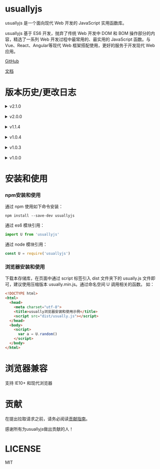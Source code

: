 # usuallyjs

usuallyjs 是一个面向现代 Web 开发的 JavaScript 实用函数库。

usuallyjs 基于 ES6 开发，抛弃了传统 Web 开发中 DOM 和 BOM 操作部分的内容，精选了一系列 Web 开发过程中最常用的、最实用的 JavaScript 函数。与 Vue、React、Angular等现代 Web 框架搭配使用，更好的服务于开发现代 Web 应用。

[GitHub](https://github.com/JofunLiang/usuallyjs)

[文档](https://jofunliang.github.io/usuallyjs/)

# 版本历史/更改日志

<details>
<summary>v2.1.0</summary><br />
1、更新时间：2019-03-09<br />

2、更新内容：<br />

（1）、修复2.0.0版本引入问题<br />
（2）、不再支持IE9浏览器<br />
</details>
<br />
<details>
<summary>v2.0.0</summary><br />
1、更新时间：2019-03-08<br />

2、更新内容：<br />

（1）、默认使用ES6模块语法引入的是未经编译的源码<br />
</details>
<br />
<details>
<summary>v1.1.4</summary><br />
1、更新时间：2019-02-20<br />

2、更新内容：<br />

（1）、新增 spreadDate 函数<br />
</details>
<br />
<details>
<summary>v1.0.4</summary><br />
1、更新时间：2019-01-28<br />

2、更新内容：<br />

（1）、添加贡献指南<br />
（2）、完善配置项，如：生成文档自启动浏览器
</details>
<br />
<details>
<summary>v1.0.3</summary><br />
1、更新时间：2019-01-24<br />

2、更新内容：<br />

（1）、优化 random 函数<br />
  
（2）、优化 repeatItems 函数
</details>
<br />
<details>
<summary>v1.0.0</summary><br />
1、更新时间：2019-01-20
</details>

# 安装和使用

### npm安装和使用

通过 npm 使用如下命令安装：
```
npm install --save-dev usuallyjs
```

通过 es6 模块引用：
```javascript
import U from 'usuallyjs'
```

通过 node 模块引用：
```javascript
const U = require('usuallyjs')
```

### 浏览器安装和使用

下载本存储库，在页面中通过 script 标签引入 dist 文件夹下的 usually.js 文件即可，建议使用压缩版本 usually.min.js。通过命名空间 U 调用相关的函数。
如：
```html
<!DOCTYPE html>
<html>
  <head>
    <meta charset="utf-8">
    <title>usually浏览器安装和使用示例</title>
    <script src="dist/usually.js"></script>
  </head>
  <body>
    <script>
      var a = U.random()
    </script>
  </body>
</html>
```

# 浏览器兼容

支持 IE10+ 和现代浏览器

# 贡献

在提出拉取请求之前，请务必阅读[贡献指南](https://github.com/JofunLiang/usuallyjs/blob/master/CONTRIBUTING.md)。

感谢所有为usuallyjs做出贡献的人！

# LICENSE

MIT
